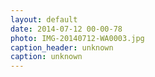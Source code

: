 ```yaml
---
layout: default
date: 2014-07-12 00-00-78
photo: IMG-20140712-WA0003.jpg
caption_header: unknown
caption: unknown
---
```

